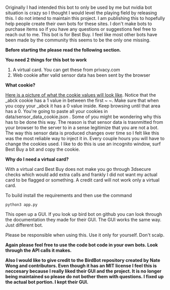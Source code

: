 Originally I had intended this bot to only be used by me but nvidia bot situation is crazy so I thought I would level the playing field by releasing this. I do not intend to maintain this project. I am publishing this to hopefully help people create their own bots for these sites. I don't make bots to purchase items so if you have any questions or suggestions feel free to reach out to me. This bot is for Best Buy. I feel like most other bots have been made by the community this seems to be the only one missing.

**Before starting the please read the following section.**

**You need 2 things for this bot to work**
1. A virtual card. You can get these from privacy.com
2. Web cookie after valid sensor data has been sent by the browser

**What cookie?**

[Here is a picture of what the cookie values will look like](https://imgs.developpaper.com/imgs/2561717502-cccff2c795e46080_articlex.png).
Notice that the _abck cookie has a 1 value in between the first ~ ~. Make sure that when you copy your _abck it has a 0 value inside. Keep browsing until that area has a 0. You're going to paste all your cookies in data/sensor_data_cookie.json . Some of you might be wondering why this has to be done this way. The reason is that sensor data is trasnmitted from your browser to the server to in a sense legitimize that you are not a bot. The way this sensor data is produced changes over time so I felt like this was the most reliable way to inject it in. Every couple hours you will have to change the cookies used. I like to do this is use an incognito window, surf Best Buy a bit and copy the cookie. 

**Why do I need a virtual card?**

With a virtual card Best Buy does not make you go through 3dsecure checks which would add extra calls and frankly I did not want my actual card to be flagged or something. A credit card will not work only a virtual card.


To build install the requirements and then use the command

`python3 app.py`

This open up a GUI. If you look up bird bot on github you can look through the documentation they made for their GUI. The GUI works the same way. Just different bot. 

Please be responsible when using this. Use it only for yourself. Don't scalp.

**Again please feel free to use the code bot code in your own bots. Look through the API calls it makes.** 

**Also I would like to give credit to the BirdBot repository created by Nate Wong and contributors. Even though it has an MIT license I feel this is neccesary because I really liked their GUI and the project. It is no longer being maintained so please do not bother them with questions. I fixed up the actual bot portion. I kept their GUI.**
